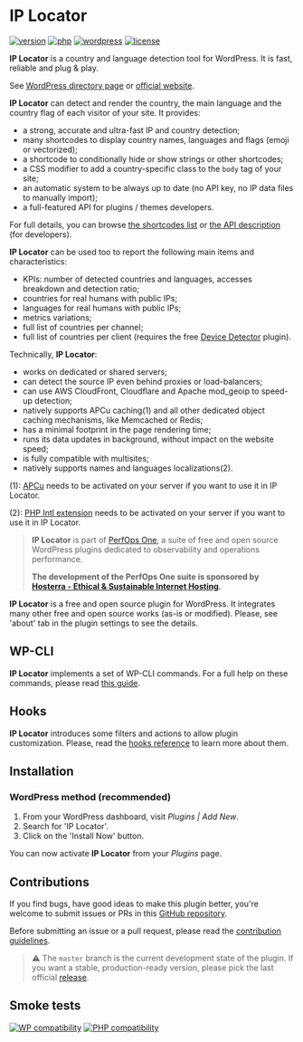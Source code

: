 # IP Locator
[![version](https://badgen.net/github/release/Pierre-Lannoy/wp-ip-locator/)](https://wordpress.org/plugins/ip-locator/)
[![php](https://badgen.net/badge/php/7.1+/green)](https://wordpress.org/plugins/ip-locator/)
[![wordpress](https://badgen.net/badge/wordpress/5.0+/green)](https://wordpress.org/plugins/ip-locator/)
[![license](https://badgen.net/github/license/Pierre-Lannoy/wp-ip-locator/)](/license.txt)

__IP Locator__ is a country and language detection tool for WordPress. It is fast, reliable and plug & play.

See [WordPress directory page](https://wordpress.org/plugins/ip-locator/) or [official website](https://perfops.one/ip-locator).

__IP Locator__ can detect and render the country, the main language and the country flag of each visitor of your site. It provides:

* a strong, accurate and ultra-fast IP and country detection;
* many shortcodes to display country names, languages and flags (emoji or vectorized);
* a shortcode to conditionally hide or show strings or other shortcodes;
* a CSS modifier to add a country-specific class to the `body` tag of your site;
* an automatic system to be always up to date (no API key, no IP data files to manually import);
* a full-featured API for plugins / themes developers.

For full details, you can browse [the shortcodes list](https://github.com/Pierre-Lannoy/wp-ip-locator/blob/master/SHORTCODES.md) or [the API description](https://github.com/Pierre-Lannoy/wp-ip-locator/blob/master/DEVELOPER.md) (for developers).

__IP Locator__ can be used too to report the following main items and characteristics:

* KPIs: number of detected countries and languages, accesses breakdown and detection ratio;
* countries for real humans with public IPs;
* languages for real humans with public IPs;
* metrics variations;
* full list of countries per channel;
* full list of countries per client (requires the free [Device Detector](https://wordpress.org/plugins/device-detector/) plugin).

Technically, __IP Locator__:

* works on dedicated or shared servers;
* can detect the source IP even behind proxies or load-balancers;
* can use AWS CloudFront, Cloudflare and Apache mod_geoip to speed-up detection;
* natively supports APCu caching(1) and all other dedicated object caching mechanisms, like Memcached or Redis;
* has a minimal footprint in the page rendering time;
* runs its data updates in background, without impact on the website speed;
* is fully compatible with multisites;
* natively supports names and languages localizations(2).

(1): [APCu](https://www.php.net/manual/en/intro.apcu.php) needs to be activated on your server if you want to use it in IP Locator.

(2): [PHP Intl extension](https://www.php.net/manual/en/intro.intl.php) needs to be activated on your server if you want to use it in IP Locator.

> __IP Locator__ is part of [PerfOps One](https://perfops.one/), a suite of free and open source WordPress plugins dedicated to observability and operations performance.
> 
> __The development of the PerfOps One suite is sponsored by [Hosterra - Ethical & Sustainable Internet Hosting](https://hosterra.eu/).__

__IP Locator__ is a free and open source plugin for WordPress. It integrates many other free and open source works (as-is or modified). Please, see 'about' tab in the plugin settings to see the details.

## WP-CLI

__IP Locator__ implements a set of WP-CLI commands. For a full help on these commands, please read [this guide](WP-CLI.md).

## Hooks

__IP Locator__ introduces some filters and actions to allow plugin customization. Please, read the [hooks reference](HOOKS.md) to learn more about them.

## Installation

### WordPress method (recommended)

1. From your WordPress dashboard, visit _Plugins | Add New_.
2. Search for 'IP Locator'.
3. Click on the 'Install Now' button.

You can now activate __IP Locator__ from your _Plugins_ page.
 
## Contributions

If you find bugs, have good ideas to make this plugin better, you're welcome to submit issues or PRs in this [GitHub repository](https://github.com/Pierre-Lannoy/wp-ip-locator).

Before submitting an issue or a pull request, please read the [contribution guidelines](CONTRIBUTING.md).

> ⚠️ The `master` branch is the current development state of the plugin. If you want a stable, production-ready version, please pick the last official [release](https://github.com/Pierre-Lannoy/wp-ip-locator/releases).

## Smoke tests
[![WP compatibility](https://plugintests.com/plugins/ip-locator/wp-badge.svg)](https://plugintests.com/plugins/ip-locator/latest)
[![PHP compatibility](https://plugintests.com/plugins/ip-locator/php-badge.svg)](https://plugintests.com/plugins/ip-locator/latest)